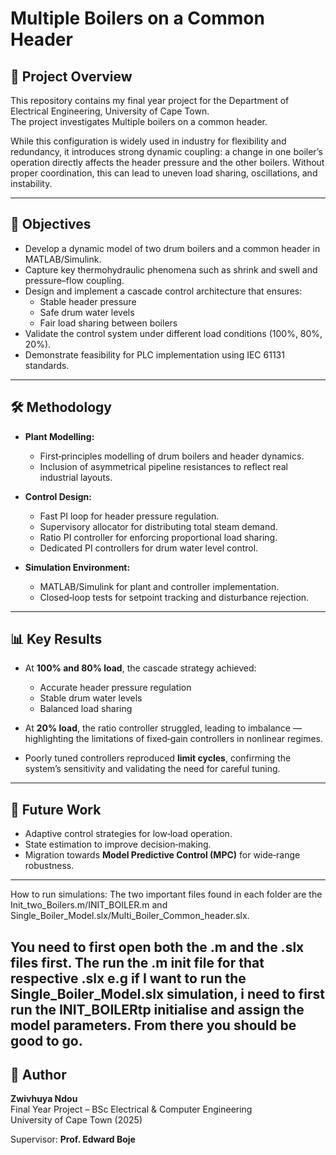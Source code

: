 # Multiple Boilers on a Common Header

## 📖 Project Overview
This repository contains my final year project for the Department of Electrical Engineering, University of Cape Town.  
The project investigates Multiple boilers on a common header.  

While this configuration is widely used in industry for flexibility and redundancy, it introduces strong dynamic coupling: a change in one boiler’s operation directly affects the header pressure and the other boilers. Without proper coordination, this can lead to uneven load sharing, oscillations, and instability.

---

## 🎯 Objectives
- Develop a dynamic model of two drum boilers and a common header in MATLAB/Simulink.  
- Capture key thermohydraulic phenomena such as shrink and swell and pressure–flow coupling.  
- Design and implement a cascade control architecture that ensures:
  - Stable header pressure  
  - Safe drum water levels  
  - Fair load sharing between boilers  
- Validate the control system under different load conditions (100%, 80%, 20%).  
- Demonstrate feasibility for PLC implementation using IEC 61131 standards.

---

## 🛠️ Methodology
- **Plant Modelling:**  
  - First‑principles modelling of drum boilers and header dynamics.  
  - Inclusion of asymmetrical pipeline resistances to reflect real industrial layouts.  

- **Control Design:**  
  - Fast PI loop for header pressure regulation.  
  - Supervisory allocator for distributing total steam demand.  
  - Ratio PI controller for enforcing proportional load sharing.  
  - Dedicated PI controllers for drum water level control.  

- **Simulation Environment:**  
  - MATLAB/Simulink for plant and controller implementation.  
  - Closed‑loop tests for setpoint tracking and disturbance rejection.  

---

## 📊 Key Results
- At **100% and 80% load**, the cascade strategy achieved:
  - Accurate header pressure regulation  
  - Stable drum water levels  
  - Balanced load sharing  

- At **20% load**, the ratio controller struggled, leading to imbalance — highlighting the limitations of fixed‑gain controllers in nonlinear regimes.  

- Poorly tuned controllers reproduced **limit cycles**, confirming the system’s sensitivity and validating the need for careful tuning.  

---

## 🚀 Future Work
- Adaptive control strategies for low‑load operation.  
- State estimation to improve decision‑making.  
- Migration towards **Model Predictive Control (MPC)** for wide‑range robustness.  


---

How to run simulations:
The two important files found in each folder are the Init_two_Boilers.m/INIT_BOILER.m and Single_Boiler_Model.slx/Multi_Boiler_Common_header.slx.

You need to first open both the .m and the .slx files first.
The run the .m init file for that respective .slx 
e.g if I want to run the Single_Boiler_Model.slx simulation, i need to first run the INIT_BOILERtp initialise and assign the model parameters.
From there you should be good to go.
---

## 👤 Author
**Zwivhuya Ndou**  
Final Year Project – BSc Electrical & Computer Engineering  
University of Cape Town (2025)  

Supervisor: **Prof. Edward Boje**
